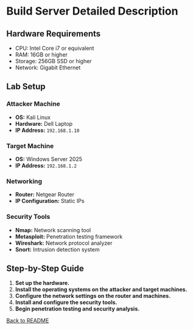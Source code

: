 # Build Server Detailed Description

## Hardware Requirements
- CPU: Intel Core i7 or equivalent
- RAM: 16GB or higher
- Storage: 256GB SSD or higher
- Network: Gigabit Ethernet

## Lab Setup
### Attacker Machine
- **OS:** Kali Linux
- **Hardware:** Dell Laptop
- **IP Address:** `192.168.1.10`

### Target Machine
- **OS:** Windows Server 2025
- **IP Address:** `192.168.1.2`

### Networking
- **Router:** Netgear Router
- **IP Configuration:** Static IPs

### Security Tools
- **Nmap:** Network scanning tool
- **Metasploit:** Penetration testing framework
- **Wireshark:** Network protocol analyzer
- **Snort:** Intrusion detection system

## Step-by-Step Guide
1. **Set up the hardware.**
2. **Install the operating systems on the attacker and target machines.**
3. **Configure the network settings on the router and machines.**
4. **Install and configure the security tools.**
5. **Begin penetration testing and security analysis.**

[Back to README](README.md)
